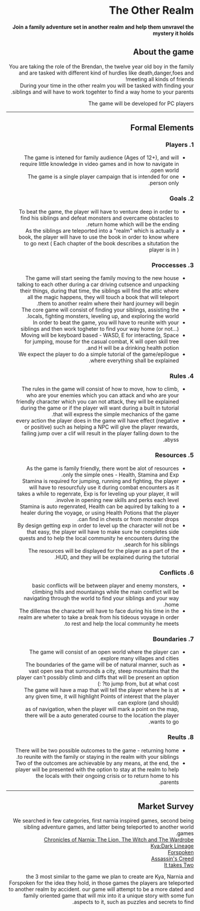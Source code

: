 <div dir='rtl' lang='he'>

# The Other Realm

**Join a family adventure set in another realm and help them unvravel the mystery it holds**

## About the game

You are taking the role of the Brendan, the twelve year old boy in the family and are tasked with different kind of hurdles like death,danger,foes and meeting all kinds of friends! </br>
During your time in the other realm you will be tasked with finding your siblings and will have to work togehter to find a way home to your parents.

The game will be developed for PC players

---

## Formal Elements


### 1. Players
* The game is intened for family audience (Ages of 12+), and will require little knowledge in video games and in how to navigate in open world. </br>
* The game is a single player campaign that is intended for one person only. </br>

### 2. Goals
* To beat the game, the player will have to venture deep in order to find his siblings and defeat monsters and overcame obstacles to return home which will be the ending. </br>
* As the siblings are teleported into a "realm" which is actually a book, the player will have to use the book in order to know where to go next ( Each chapter of the book describes a situtation the player is in ) </br> 

### 3. Proccesses
* The game will start seeing the family moving to the new house talking to each other during a car driving cutsence and unpacking their things, during that time, the siblings will find the attic where all the magic happens, they will touch a book that will teleport them to another realm where their hard journey will begin.
* The core game will consist of finding your siblings, assisting the locals, fighting monsters, leveling up, and exploring the world.
* In order to beat the game, you will have to reunite with your siblings and then work togheter to find your way home (or not...)
* Moving will be keyboard based - WASD, E for interacting, Space for jumping, mouse for the casual combat, K will open skill tree and H will be a drinking health potion.
* We expect the player to do a simple tutorial of the game/epilogue where everything shall be explained. 


### 4. Rules
* The rules in the game will consist of how to move, how to climb, who are your enemies which you can attack and who are your friendly character which you can not attack, they will be explained during the game or if the player will want during a built in tutorial that will express the simple mechanics of the game.
* every action the player does in the game will have effect (negative or positive) such as helping a NPC will give the player rewards, failing jump over a clif will result in the player falling down to the abyss.

### 5. Resources
* As the game is family friendly, there wont be alot of resources only the simple ones - Health, Stamina and Exp. </br>
* Stamina is required for jumping, running and fighting, the player will have to resourcfuly use it during combat encounters as it takes a while to regenrate, Exp is for leveling up your player, it will involve in opening new skills and perks each level. </br>
* Stamina is auto regenrated, Health can be aquired by talking to a healer during the voyage, or using Health Potions that the player can find in chests or from monster drops. </br>
* By design getting exp in order to level up the character will not be that easy, the player will have to make sure he completes side quests and to help the local community he encounters during the search for his siblings. </br>
* The resources will be displayed for the player as a part of the HUD, and they will be explained during the tutorial. </br>

### 6. Conflicts
* basic conflicts will be between player and enemy monsters, climbing hills and mountaings while the main conflict will be navigating through the world to find your siblings and your way home.
* The dillemas the character will have to face during his time in the realm are wheter to take a break from his tideous voyage in order to rest and help the local community he meets.

### 7. Boundaries
* The game will consist of an open world where the player can explore many villages and cities. </br>
* The boundaries of the game will be of natural manner, such as vast open sea that surrounds a city, steep mountains that the player can't possibly climb and cliffs that will be present an option to jump from, but at what cost? :)  
* The game will have a map that will tell the player where he is at any given time, it will highlight Points of interest that the player can explore (and should) </br>
as of navigation, when the player will mark a point on the map, there will be a auto generated course to the location the player wants to go. </br>
 
### 8. Reults
* There will be two possible outcomes to the game - returning home to reunite with the family or staying in the realm with your siblings.
* Two of the outcomes are achievable by any means, at the end, the player will be presented with the option to stay at the realm to help the locals with their ongoing crisis or to return home to his parents. 

---

## Market Survey
 We searched in few categories, first narnia inspired games, second being sibling adventure games, and latter being teleported to another world games. </br>
[Chronicles of Narnia: The Lion, The Witch and The Wardrobe](https://www.youtube.com/watch?v=rCvNb9CFjGs&ab_channel=%E2%98%85WishingTikal%E2%98%85) </br>
[Kya:Dark Lineage](https://www.youtube.com/watch?v=61oZfRKJaV8)  </br>
[Forspoken](https://store.steampowered.com/app/1680880/Forspoken/) </br>
[Assassin's Creed](https://en.wikipedia.org/wiki/Assassin%27s_Creed) </br>
[It takes Two](https://store.steampowered.com/app/1426210/It_Takes_Two/) </br>

the 3 most similar to the game we plan to create are Kya, Narnia and Forspoken for the idea they hold, in those games the players are teleported to another realm by accident.
our game will attempt to be a more dated and family oriented game that will mix into it a unique story with some fun aspects to it, such as puzzles and secrets to find.

</div>
